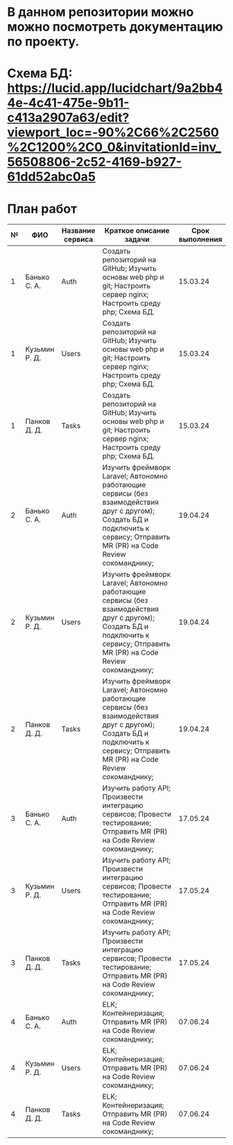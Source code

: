 # В данном репозитории можно можно посмотреть документацию по проекту.
# Схема БД: https://lucid.app/lucidchart/9a2bb44e-4c41-475e-9b11-c413a2907a63/edit?viewport_loc=-90%2C66%2C2560%2C1200%2C0_0&invitationId=inv_56508806-2c52-4169-b927-61dd52abc0a5
# План работ

| № | ФИО         | Название сервиса | Краткое описание задачи                                                                                                                                 | Срок выполнения |
|---|-------------|------------------|----------------------------------------------------------------------------------------------------------------------------------------------------------|-----------------|
| 1 | Банько С. А. | Auth             | Создать репозиторий на GitHub; Изучить основы web php и git; Настроить сервер nginx; Настроить среду php; Схема БД.                                      | 15.03.24        |
| 1 | Кузьмин Р. Д. | Users           | Создать репозиторий на GitHub; Изучить основы web php и git; Настроить сервер nginx; Настроить среду php; Схема БД.                                      | 15.03.24        |
| 1 | Панков Д. Д. | Tasks            | Создать репозиторий на GitHub; Изучить основы web php и git; Настроить сервер nginx; Настроить среду php; Схема БД.                                      | 15.03.24        |
| 2 | Банько С. А. | Auth             | Изучить фреймворк Laravel; Автономно работающие сервисы (без взаимодействия друг с другом); Создать БД и подключить к сервису; Отправить MR (PR) на Code Review сокоманднику; | 19.04.24        |
| 2 | Кузьмин Р. Д. | Users           | Изучить фреймворк Laravel; Автономно работающие сервисы (без взаимодействия друг с другом); Создать БД и подключить к сервису; Отправить MR (PR) на Code Review сокоманднику; | 19.04.24        |
| 2 | Панков Д. Д. | Tasks            | Изучить фреймворк Laravel; Автономно работающие сервисы (без взаимодействия друг с другом); Создать БД и подключить к сервису; Отправить MR (PR) на Code Review сокоманднику; | 19.04.24        |
| 3 | Банько С. А. | Auth             | Изучить работу API; Произвести интеграцию сервисов; Провести тестирование; Отправить MR (PR) на Code Review сокоманднику;                                | 17.05.24        |
| 3 | Кузьмин Р. Д. | Users           | Изучить работу API; Произвести интеграцию сервисов; Провести тестирование; Отправить MR (PR) на Code Review сокоманднику;                                | 17.05.24        |
| 3 | Панков Д. Д. | Tasks            | Изучить работу API; Произвести интеграцию сервисов; Провести тестирование; Отправить MR (PR) на Code Review сокоманднику;                                | 17.05.24        |
| 4 | Банько С. А. | Auth             | ELK; Контейнеризация; Отправить MR (PR) на Code Review сокоманднику;                                                                                    | 07.06.24        |
| 4 | Кузьмин Р. Д. | Users           | ELK; Контейнеризация; Отправить MR (PR) на Code Review сокоманднику;                                                                                    | 07.06.24        |
| 4 | Панков Д. Д. | Tasks            | ELK; Контейнеризация; Отправить MR (PR) на Code Review сокоманднику;                                                                                    | 07.06.24        |
